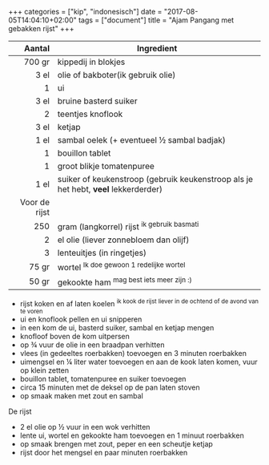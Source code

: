 +++
categories = ["kip", "indonesisch"]
date = "2017-08-05T14:04:10+02:00"
tags = ["document"]
title = "Ajam Pangang met gebakken rijst"
+++

Aantal | Ingredient
------:|----------|
700 gr | kippedij in blokjes
3 el   | olie of bakboter(ik gebruik olie)
1      | ui
3 el   | bruine basterd suiker
2 | teentjes knoflook
3 el | ketjap
1 el | sambal oelek (+ eventueel &frac12; sambal badjak)
1 | bouillon tablet
1 | groot blikje tomatenpuree
1 el | suiker of keukenstroop (gebruik keukenstroop als je het hebt, **veel** lekkerderder)
|Voor de rijst|
250 | gram (langkorrel) rijst <sup>ik gebruik basmati</sup>
2 | el olie (liever zonnebloem dan olijf)
3 | lenteuitjes (in ringetjes)
75 gr | wortel <sup>Ik doe gewoon 1 redelijke wortel </sup>
50 gr | gekookte ham <sup>mag best iets meer zijn :)</sup>

- rijst koken en af laten koelen <sup>ik kook de rijst liever in de ochtend of de avond van te voren</sup>
- ui en knoflook pellen en ui snipperen
- in een kom de ui, basterd suiker, sambal en ketjap mengen
- knofloof boven de kom uitpersen 
- op &frac34; vuur de olie in een braadpan verhitten
- vlees (in gedeeltes roerbakken) toevoegen en 3 minuten roerbakken
- uimengsel en &frac14; liter water toevoegen en aan de kook laten komen, vuur op klein zetten
- bouillon tablet, tomatenpuree en suiker toevoegen
- circa 15 minuten met de deksel op de pan laten stoven
- op smaak maken met zout en sambal

De rijst

- 2 el olie op &frac12; vuur in een wok verhitten
- lente ui, wortel en gekookte ham toevoegen en 1 minuut roerbakken
- op smaak brengen met zout, peper en een scheutje ketjap
- rijst door het mengsel en paar minuten roerbakken